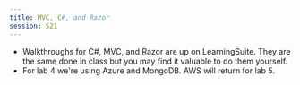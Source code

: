 ```yaml
---
title: MVC, C#, and Razor
session: S21
---
```


* Walkthroughs for C#, MVC, and Razor are up on LearningSuite. They are the same done in class but you may find it valuable to do them yourself.
* For lab 4 we're using Azure and MongoDB. AWS will return for lab 5.